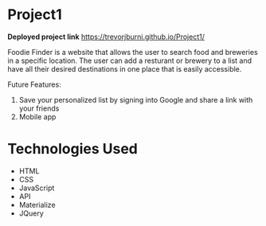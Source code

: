 # Project1

**Deployed project link** https://trevorjburni.github.io/Project1/

Foodie Finder is a website that allows the user to search food and breweries in a specific location. The user can add a resturant or brewery to a list and have all their desired destinations in one place that is easily accessible. 

Future Features: 
1. Save your personalized list by signing into Google and share a link with your friends
2. Mobile app

# Technologies Used

- HTML
- CSS
- JavaScript
- API
- Materialize
- JQuery
